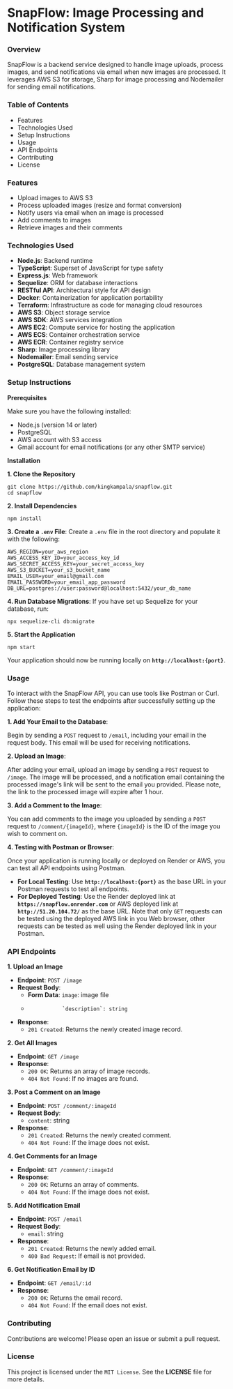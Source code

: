 # SnapFlow: Image Processing and Notification System


### Overview
SnapFlow is a backend service designed to handle image uploads, process images, and send notifications via email when new images are processed. It leverages AWS S3 for storage, Sharp for image processing and Nodemailer for sending email notifications.

### Table of Contents
* Features
* Technologies Used
* Setup Instructions
* Usage
* API Endpoints
* Contributing
* License

### Features
* Upload images to AWS S3
* Process uploaded images (resize and format conversion)
* Notify users via email when an image is processed
* Add comments to images
* Retrieve images and their comments

### Technologies Used
* **Node.js**: Backend runtime
* **TypeScript**: Superset of JavaScript for type safety
* **Express.js**: Web framework
* **Sequelize**: ORM for database interactions
* **RESTful API**: Architectural style for API design
* **Docker**: Containerization for application portability
* **Terraform**: Infrastructure as code for managing cloud resources
* **AWS S3**: Object storage service
* **AWS SDK**: AWS services integration
* **AWS EC2**: Compute service for hosting the application
* **AWS ECS**: Container orchestration service
* **AWS ECR**: Container registry service
* **Sharp**: Image processing library
* **Nodemailer**: Email sending service
* **PostgreSQL**: Database management system

### Setup Instructions
**Prerequisites**

Make sure you have the following installed:

* Node.js (version 14 or later)
* PostgreSQL
* AWS account with S3 access
* Gmail account for email notifications (or any other SMTP service)

**Installation**

**1. Clone the Repository**
```
git clone https://github.com/kingkampala/snapflow.git
cd snapflow
```
**2. Install Dependencies**
```
npm install
```
**3. Create a `.env` File**: Create a `.env` file in the root directory and populate it with the following:
```
AWS_REGION=your_aws_region
AWS_ACCESS_KEY_ID=your_access_key_id
AWS_SECRET_ACCESS_KEY=your_secret_access_key
AWS_S3_BUCKET=your_s3_bucket_name
EMAIL_USER=your_email@gmail.com
EMAIL_PASSWORD=your_email_app_password
DB_URL=postgres://user:password@localhost:5432/your_db_name
```
**4. Run Database Migrations**: If you have set up Sequelize for your database, run:
```
npx sequelize-cli db:migrate
```
**5. Start the Application**
```
npm start
```
Your application should now be running locally on **`http://localhost:{port}`**.

### Usage
To interact with the SnapFlow API, you can use tools like Postman or Curl. Follow these steps to test the endpoints after successfully setting up the application:

**1. Add Your Email to the Database**:

Begin by sending a `POST` request to `/email`, including your email in the request body. This email will be used for receiving notifications.

**2. Upload an Image**:

After adding your email, upload an image by sending a `POST` request to `/image`. The image will be processed, and a notification email containing the processed image's link will be sent to the email you provided. Please note, the link to the processed image will expire after 1 hour.

**3. Add a Comment to the Image**:

You can add comments to the image you uploaded by sending a `POST` request to `/comment/{imageId}`, where `{imageId}` is the ID of the image you wish to comment on.

**4. Testing with Postman or Browser**:

Once your application is running locally or deployed on Render or AWS, you can test all API endpoints using Postman.

 * **For Local Testing**: Use **`http://localhost:{port}`** as the base URL in your Postman requests to test all endpoints.
 * **For Deployed Testing**: Use the Render deployed link at **`https://snapflow.onrender.com`** or AWS deployed link at **`http://51.20.104.72/`** as the base URL. Note that only `GET` requests can be tested using the deployed AWS link in you Web browser, other requests can be tested as well using the Render deployed link in your Postman.

### API Endpoints
**1. Upload an Image**
* **Endpoint**: `POST /image`
* **Request Body**:
  * **Form Data**: `image`: image file
  *                `description`: string
* **Response**:
  * `201 Created`: Returns the newly created image record.

**2. Get All Images**
* **Endpoint**: `GET /image`
* **Response**:
  * `200 OK`: Returns an array of image records.
  * `404 Not Found`: If no images are found.

**3. Post a Comment on an Image**
* **Endpoint**: `POST /comment/:imageId`
* **Request Body**:
  * `content`: string
* **Response**:
  * `201 Created`: Returns the newly created comment.
  * `404 Not Found`: If the image does not exist.

**4. Get Comments for an Image**
* **Endpoint**: `GET /comment/:imageId`
* **Response**:
  * `200 OK`: Returns an array of comments.
  * `404 Not Found`: If the image does not exist.

**5. Add Notification Email**
* **Endpoint**: `POST /email`
* **Request Body**:
  * `email`: string
* **Response**:
  * `201 Created`: Returns the newly added email.
  * `400 Bad Request`: If email is not provided.

**6. Get Notification Email by ID**
* **Endpoint**: `GET /email/:id`
* **Response**:
  * `200 OK`: Returns the email record.
  * `404 Not Found`: If the email does not exist.

### Contributing
Contributions are welcome! Please open an issue or submit a pull request.

### License
This project is licensed under the `MIT License`. See the **LICENSE** file for more details.
